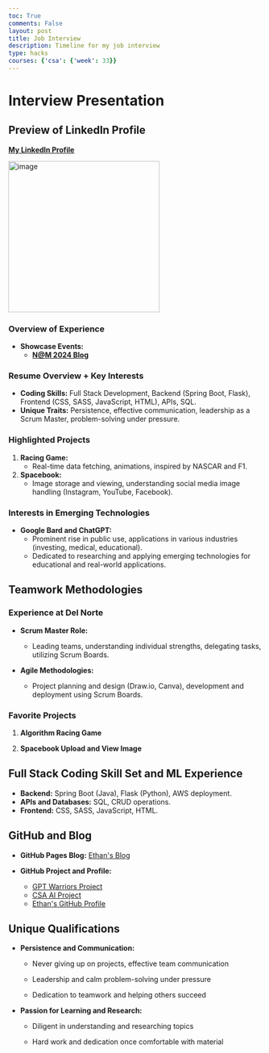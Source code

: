 ```yaml
---
toc: True
comments: False
layout: post
title: Job Interview
description: Timeline for my job interview
type: hacks
courses: {'csa': {'week': 33}}
---
```


# Interview Presentation

## Preview of LinkedIn Profile

**[My LinkedIn Profile](https://www.linkedin.com/in/ethan-g-tran/)**

<html>
<img src="https://github.com/realethantran/ethanRepo/assets/109186517/941c8682-ceea-479a-bf40-47d161543723" alt="image" height="300"/>
</html>

### Overview of Experience

- **Showcase Events:**
  - **[N@M 2024 Blog](https://realethantran.github.io/ethanRepo/2024/05/30/night-at-museum-may_IPYNB_2_.html)**

### Resume Overview + Key Interests

  - **Coding Skills:** Full Stack Development, Backend (Spring Boot, Flask), Frontend (CSS, SASS, JavaScript, HTML), APIs, SQL.
  - **Unique Traits:** Persistence, effective communication, leadership as a Scrum Master, problem-solving under pressure.

### Highlighted Projects

1. **Racing Game:**
   - Real-time data fetching, animations, inspired by NASCAR and F1.
2. **Spacebook:**
   - Image storage and viewing, understanding social media image handling (Instagram, YouTube, Facebook).

### Interests in Emerging Technologies

- **Google Bard and ChatGPT:**
  - Prominent rise in public use, applications in various industries (investing, medical, educational).
  - Dedicated to researching and applying emerging technologies for educational and real-world applications.

## Teamwork Methodologies

### Experience at Del Norte

- **Scrum Master Role:**

  - Leading teams, understanding individual strengths, delegating tasks, utilizing Scrum Boards.

- **Agile Methodologies:**

  - Project planning and design (Draw.io, Canva), development and deployment using Scrum Boards.

### Favorite Projects

1. **Algorithm Racing Game**

2. **Spacebook Upload and View Image**

## Full Stack Coding Skill Set and ML Experience
- **Backend:** Spring Boot (Java), Flask (Python), AWS deployment.
- **APIs and Databases:** SQL, CRUD operations.
- **Frontend:** CSS, SASS, JavaScript, HTML.

## GitHub and Blog

- **GitHub Pages Blog:** [Ethan's Blog](https://realethantran.github.io/ethanRepo/)

- **GitHub Project and Profile:**

  - [GPT Warriors Project](https://github.com/orgs/The-GPT-Warriors/projects/1/views/1?layout=board)
  - [CSA AI Project](https://github.com/orgs/CSA-AI/projects/1/views/2)
  - [Ethan's GitHub Profile](https://github.com/realethantran)

## Unique Qualifications

- **Persistence and Communication:**

  - Never giving up on projects, effective team communication

  - Leadership and calm problem-solving under pressure

  - Dedication to teamwork and helping others succeed

- **Passion for Learning and Research:**

  - Diligent in understanding and researching topics

  - Hard work and dedication once comfortable with material

